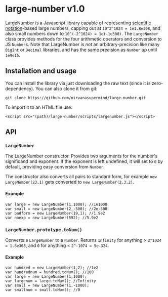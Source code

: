 # large-number v1.0
LargeNumber is a Javascript library capable of representing [scientific notation](https://en.wikipedia.org/wiki/Scientific_notation)-based large numbers, capping out at `10^2^1024 = 1e1.8e308`, and also small numbers down to `10^(-2^1024) = 1e(-1e308)`.  The `LargeNumber` class provides methods for the four arithmetic operators and conversion to JS `Number`s. Note that LargeNumber is *not* an arbitrary-precision like many `BigInt` or `Decimal` libraries, and has the same precision as `Number` up until `1e9e15`.

## Installation and usage
You can install the library via just downloading the raw text (since it is zero-dependency). You can also clone it from git:

    git clone https://github.com/nirvanasupermind/large-number.git

To import it to an HTML file use:

    <script src="(path)/large-number/scripts/largenumber.js"></script>



## API
### `LargeNumber`
The LargeNumber constructor. Provides two arguments for the number's significand and exponent. If the exponent is left undefined, it will set to `0` by default, providing easy conversion from `Number`. 

The constructor also converts all pairs to standard form, for example `new LargeNumber(23,1)` gets converted to `new LargeNumber(2.3,2)`.
#### Example
    var large = new LargeNumber(1,1000); //1e1000
    var small = new LargeNumber(2,-500); //2e-500
    var badform = new LargeNumber(19,1); //1.9e2
    var noexp = new LargeNumber(592); //5.9e2

### `LargeNumber.prototype.toNum()`
Converts a `LargeNumber` to a `Number`. Returns `Infinity` for anything > `2^1024 = 1.8e308`, and `0` for anything < `2^-1074 = 5e-324`.

#### Example
    var hundred = new LargeNumber(1,2); //1e2
    var hundrednum = hundred.toNum(); //100
    var large = new LargeNumber(1,1000);
    var largenum = large.toNum(); //Infinity
    var small = new LargeNumber(1,-1000);
    var smallnum = small.toNum(); //0


